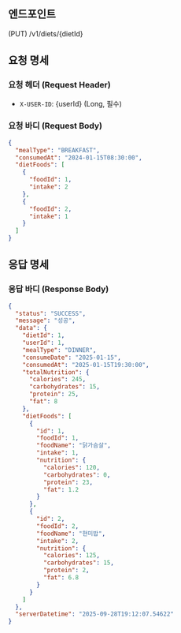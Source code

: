 ## 엔드포인트
(PUT) /v1/diets/{dietId}

## 요청 명세
### 요청 헤더 (Request Header)
- `X-USER-ID`: {userId} (Long, 필수)

### 요청 바디 (Request Body)
```json
{
  "mealType": "BREAKFAST",
  "consumedAt": "2024-01-15T08:30:00",
  "dietFoods": [
    {
      "foodId": 1,
      "intake": 2
    },
    {
      "foodId": 2,
      "intake": 1
    }
  ]
}
```

## 응답 명세

### 응답 바디 (Response Body)
```json
{
  "status": "SUCCESS",
  "message": "성공",
  "data": {
    "dietId": 1,
    "userId": 1,
    "mealType": "DINNER",
    "consumeDate": "2025-01-15",
    "consumedAt": "2025-01-15T19:30:00",
    "totalNutrition": {
      "calories": 245,
      "carbohydrates": 15,
      "protein": 25,
      "fat": 8
    },
    "dietFoods": [
      {
        "id": 1,
        "foodId": 1,
        "foodName": "닭가슴살",
        "intake": 1,
        "nutrition": {
          "calories": 120,
          "carbohydrates": 0,
          "protein": 23,
          "fat": 1.2
        }
      },
      {
        "id": 2,
        "foodId": 2,
        "foodName": "현미밥",
        "intake": 2,
        "nutrition": {
          "calories": 125,
          "carbohydrates": 15,
          "protein": 2,
          "fat": 6.8
        }
      }
    ]
  },
  "serverDatetime": "2025-09-28T19:12:07.54622"
}
```
